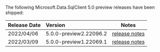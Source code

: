 The following Microsoft.Data.SqlClient 5.0 preview releases have been shipped:

| Release Date | Version | Notes |
| :-- | :-- | :--: |
| 2022/04/06 | 5.0.0-preview2.22096.2 | [release notes](5.0.0-preview2.md) |
| 2022/03/09 | 5.0.0-preview1.22069.1 | [release notes](5.0.0-preview1.md) |